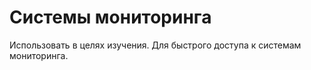 # Системы мониторинга

Использовать в целях изучения. Для быстрого доступа к системам мониторинга. 
